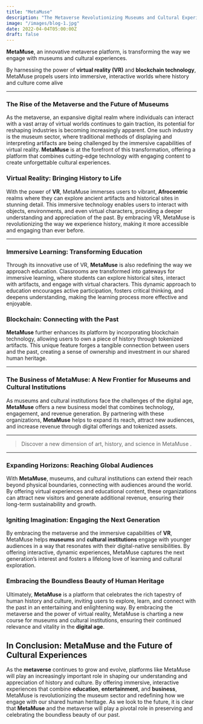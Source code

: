 ```yaml
---
title: "MetaMuse"
description: "The Metaverse Revolutionizing Museums and Cultural Experiences"
image: "/images/blog-1.jpg"
date: 2022-04-04T05:00:00Z
draft: false
---
```


**MetaMuse**, an innovative metaverse platform, is transforming the way we engage with museums and cultural experiences.

By harnessing the power of **virtual reality (VR)** and **blockchain technology**, MetaMuse propels users into immersive, interactive worlds where history and culture come alive

---

### The Rise of the Metaverse and the Future of Museums
As the metaverse, an expansive digital realm where individuals can interact with a vast array of virtual worlds continues to gain traction, its potential for reshaping industries is becoming increasingly apparent. One such industry is the museum sector, where traditional methods of displaying and interpreting artifacts are being challenged by the immersive capabilities of virtual reality. **MetaMuse** is at the forefront of this transformation, offering a platform that combines cutting-edge technology with engaging content to create unforgettable cultural experiences.


### Virtual Reality: Bringing History to Life

With the power of **VR**, MetaMuse immerses users to vibrant, **Afrocentric** realms where they can explore ancient artifacts and historical sites in stunning detail. This immersive technology enables users to interact with objects, environments, and even virtual characters, providing a deeper understanding and appreciation of the past. By embracing VR, MetaMuse is revolutionizing the way we experience history, making it more accessible and engaging than ever before.

---

### Immersive Learning: Transforming Education

Through its innovative use of VR, **MetaMuse** is also redefining the way we approach education. Classrooms are transformed into gateways for immersive learning, where students can explore historical sites, interact with artifacts, and engage with virtual characters. This dynamic approach to education encourages active participation, fosters critical thinking, and deepens understanding, making the learning process more effective and enjoyable.

### Blockchain: Connecting with the Past

**MetaMuse** further enhances its platform by incorporating blockchain technology, allowing users to own a piece of history through tokenized artifacts. This unique feature forges a tangible connection between users and the past, creating a sense of ownership and investment in our shared human heritage.

---
### The Business of MetaMuse: A New Frontier for Museums and Cultural Institutions

As museums and cultural institutions face the challenges of the digital age, **MetaMuse** offers a new business model that combines technology, engagement, and revenue generation. By partnering with these organizations, **MetaMuse** helps to expand its reach, attract new audiences, and increase revenue through digital offerings and tokenized assets.

---

> Discover a new dimension of art, history, and science in MetaMuse .

---

### Expanding Horizons: Reaching Global Audiences


With **MetaMuse**, museums, and cultural institutions can extend their reach beyond physical boundaries, connecting with audiences around the world. By offering virtual experiences and educational content, these organizations can attract new visitors and generate additional revenue, ensuring their long-term sustainability and growth.

### Igniting Imagination: Engaging the Next Generation


By embracing the metaverse and the immersive capabilities of **VR**, MetaMuse helps **museums** and **cultural institutions** engage with younger audiences in a way that resonates with their digital-native sensibilities. By offering interactive, dynamic experiences, MetaMuse captures the next generation’s interest and fosters a lifelong love of learning and cultural exploration.

### Embracing the Boundless Beauty of Human Heritage


Ultimately, **MetaMuse** is a platform that celebrates the rich tapestry of human history and culture, inviting users to explore, learn, and connect with the past in an entertaining and enlightening way. By embracing the metaverse and the power of virtual reality, MetaMuse is charting a new course for museums and cultural institutions, ensuring their continued relevance and vitality in the **digital age**.

## In Conclusion: MetaMuse and the Future of Cultural Experiences


As the **metaverse** continues to grow and evolve, platforms like MetaMuse will play an increasingly important role in shaping our understanding and appreciation of history and culture. By offering immersive, interactive experiences that combine **education**, **entertainment**, and **business**, MetaMuse is revolutionizing the museum sector and redefining how we engage with our shared human heritage. As we look to the future, it is clear that **MetaMuse** and the metaverse will play a pivotal role in preserving and celebrating the boundless beauty of our past.